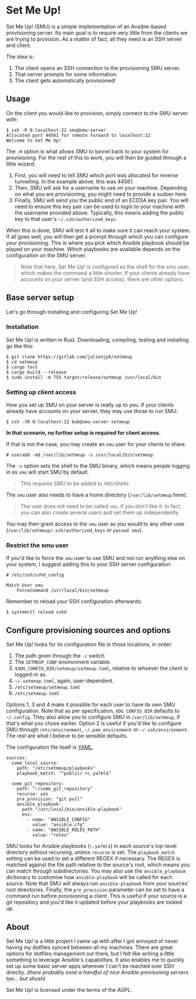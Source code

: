 # Set Me Up!

Set Me Up! (SMU) is a simple implementation of an Ansible-based provisioning server.
Its main goal is to require very little from the clients we are trying to provision.
As a matter of fact, all they need is an SSH server and client.

The idea is:

1. The client opens an SSH connection to the provisioning SMU server.
2. That server prompts for some information.
3. The client gets automatically provisioned!


## Usage

On the client you would like to provision, simply connect to the SMU server with:

	$ ssh -R 0:localhost:22 smu@smu-server
	Allocated port 44561 for remote forward to localhost:22
	Welcome to Set Me Up!

The `-R` option is what allows SMU to tunnel back to your system for provisioning.
For the rest of this to work, you will then be guided through a little wizard:

1. First, you will need to tell SMU which port was allocated for reverse tunnelling.
   In the example above, this was 44561.
2. Then, SMU will ask for a username to use on your machine.
   Depending on what you are provisioning, you might need to provide a sudoer here.
3. Finally, SMU will send you the public end of an ECDSA key pair.
   You will need to ensure this key pair can be used to login to your machine with the username provided above.
   Typically, this means adding the public key to that user's `~/.ssh/authorized_keys`.

When this is done, SMU will test it all to make sure it can reach your system.
If all goes well, you will then get a prompt through which you can configure your provisioning.
This is where you pick which Ansible playbook should be played on your machine.
Which playbooks are available depends on the configuration on the SMU server.

> Note that here, Set Me Up! is configured as the shell for the smu user, which makes the command a little shorter.
> If your clients already have accounts on your server (and SSH access), there are other options.


## Base server setup

Let's go through installing and configuring Set Me Up!

### Installation

Set Me Up! is written in Rust. Downloading, compiling, testing and installing go like this:

	$ git clone https://gitlab.com/julienjpk/setmeup
	$ cd setmeup
	$ cargo test
	$ cargo build --release
	$ sudo install -m 755 target/release/setmeup /usr/local/bin

### Setting up client access

How you set up SMU on your server is really up to you.
If your clients already have accounts on your server, they may use those to run SMU:

	$ ssh -tR 0:localhost:22 bob@smu-server setmeup

**In that scenario, no further setup is required for client access.**

If that is not the case, you may create an `smu` user for your clients to share.

	# useradd -md /var/lib/setmeup -s /usr/local/bin/setmeup

The `-s` option sets the shell to the SMU binary, which means people logging in as `smu` will start SMU by default.

> This requires SMU to be added to /etc/shells

The `smu` user also needs to have a home directory (`/var/lib/setmeup` here).

> The user does not need to be called `smu`, if you don't like it. In fact, you can also create several users and set them up independently.

You may then grant access to the `smu` user as you would to any other user (`/var/lib/setmeup/.ssh/authorized_keys` or `passwd smu`).

### Restrict the smu user

If you'd like to force the `smu` user to use SMU and not run anything else on your system, I suggest adding this to your SSH server configuration:

	# /etc/ssh/sshd_config

	Match User smu
	    ForceCommand /usr/local/bin/setmeup

Remember to reload your SSH configuration afterwards:

	$ systemctl reload sshd


## Configure provisioning sources and options

Set Me Up! looks for its configuration file in those locations, in order:

1. The path given through the `-c` switch
2. The `SETMEUP_CONF` environment variable.
3. `$XDG_CONFIG_DIR/setmeup/setmeup.toml`, relative to whoever the client is logged-in as.
4. `~/.setmeup.toml`, again, user-dependent.
5. `/etc/setmeup/setmeup.toml`
6. `/etc/setmeup.toml`

Options 1, 3 and 4 make it possible for each user to have its own SMU configuration. Note that as per specification, `XDG_CONFIG_DIR` defaults to `~/.config`.
They also allow you to configure SMU in `/var/lib/setmeup`, if that's what you chose earlier.
Option 2 is useful if you'd like to configure SMU through `/etc/environment`, `~/.pam_environment` or `~/.ssh/environment`.
The rest are what I believe to be sensible defaults.

The configuration file itself is [YAML](https://yaml.org/).

	sources:
	  some_local_source:
	    path: "/etc/setmeup/playbooks"
        playbook_match: "^public/.+\.ya?ml$"

	  some_git_repository:
	    path: "~/some_git_repository"
        recurse: yes
        pre_provision: "git pull"
        ansible_playbook:
	      path "/usr/local/bin/ansible-playbook"
	      env:
	        - name: "ANSIBLE_CONFIG"
	          value: "ansible.cfg"
	        - name: "ANSIBLE_ROLES_PATH"
	          value: "roles"

SMU looks for Ansible playbooks (`\.ya?ml$`) in each source's top-level directory without recursing, unless `recurse` is set.
The `playbook_match` setting can be used to set a different REGEX if necessary.
The REGEX is matched against the file path relative to the source's root, which means you can match through subdirectories.
You may also use the `ansible_playbook` dictionary to customise how `ansible-playbook` will be called for each source.
Note that SMU will always run `ansible-playbook` from your sources' root directories.
Finally, the `pre_provision` parameter can be set to have a command run before provisioning a client.
This is useful if your source is a git repository and you'd like it updated before your playbooks are looked up.


## About

Set Me Up! is a little project I came up with after I got annoyed of never having my dotfiles synced between all my machines.
There are great options for dotfiles management out there, but I felt like writing a little something to leverage Ansible's capabilities.
It also enables me to quickly set up some basic server apps wherever I can't be reached over SSH directly.
*(there probably exist a handful of nice Ansible provisoning servers too... but shush)*

Set Me Up! is licensed under the terms of the AGPL.
